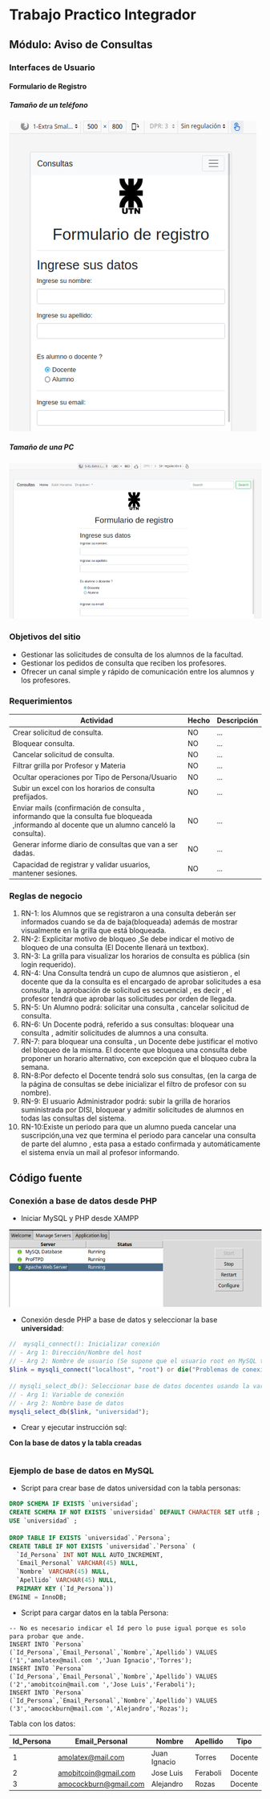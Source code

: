 # Trabajo Practico Integrador

## Módulo: Aviso de Consultas

### Interfaces de Usuario

#### Formulario de Registro

#####  Tamaño de un teléfono

![Formulario de registro tamaño celular](img/ExtraSmallRegistro.png)

#####  Tamaño de una PC

![Formulario de registro tamaño PC](img/ExtraLargeRegistro.png)

### Objetivos del sitio
- Gestionar las solicitudes de consulta de los alumnos de la facultad.
- Gestionar los pedidos de consulta que reciben los profesores.
- Ofrecer un canal simple y rápido de comunicación entre los alumnos y los profesores.

### Requerimientos

Actividad | Hecho | Descripción
--|--|--
Crear solicitud de consulta.| NO | ...
Bloquear consulta. | NO | ...
Cancelar solicitud de consulta.| NO | ...
Filtrar grilla por Profesor y Materia| NO | ...
Ocultar operaciones por Tipo de Persona/Usuario| NO | ...
Subir un excel con los horarios de consulta prefijados.| NO | ...
Enviar mails (confirmación de consulta , informando que la consulta fue bloqueada ,informando al docente que un alumno canceló la consulta). | NO | ...
Generar informe diario de consultas que van a ser dadas.| NO | ...
Capacidad de registrar y validar usuarios, mantener sesiones.| NO | ...

### Reglas de negocio

1. RN-1: los Alumnos que se registraron a una consulta deberán ser informados cuando se da de baja(bloqueada) además de mostrar visualmente en la grilla que está bloqueada.
2. RN-2: Explicitar motivo de bloqueo ,Se debe indicar el motivo de bloqueo de una consulta (El Docente llenará un textbox).
3. RN-3: La grilla para visualizar los horarios de consulta es pública (sin login requerido).
4. RN-4: Una Consulta tendrá un cupo de alumnos que asistieron , el docente que da la consulta es el encargado de aprobar solicitudes a esa consulta , la aprobación de solicitud es secuencial , es decir , el profesor tendrá que aprobar las solicitudes por orden de llegada.
5. RN-5: Un Alumno podrá: solicitar una consulta , cancelar solicitud de consulta.
6. RN-6: Un Docente podrá, referido a sus consultas: bloquear una consulta , admitir solicitudes de alumnos a una consulta.
7. RN-7: para bloquear una consulta , un Docente debe justificar el motivo del bloqueo de la misma. El docente que bloquea una consulta debe proponer un horario alternativo, con excepción que el bloqueo cubra la semana.
8. RN-8:Por defecto el Docente tendrá solo sus consultas, (en la carga de la página de consultas se debe inicializar el filtro de profesor con su nombre).
9. RN-9: El usuario Administrador podrá: subir la grilla de horarios suministrada por DISI, bloquear y admitir solicitudes de alumnos en todas las consultas del sistema.
10. RN-10:Existe un periodo para que un alumno pueda cancelar una suscripción,una vez que termina el periodo para cancelar una consulta de parte del alumno , esta pasa a estado confirmada y automáticamente el sistema envía un mail al profesor informando.

## Código fuente

###  Conexión a base de datos desde PHP

- Iniciar MySQL y PHP  desde XAMPP

![XAMPP con PHP y MySQL Funcionando](img/xampp.png)

- Conexión desde PHP a base de datos y seleccionar la base **universidad**:

```php
//  mysqli_connect(): Inicializar conexión
// - Arg 1: Dirección/Nombre del host
// - Arg 2: Nombre de usuario (Se supone que el usuario root en MySQL tiene contraseña vacía. Puerto 3306 por default)
$link = mysqli_connect("localhost", "root") or die("Problemas de conexión a la base de datos");

// mysqli_select_db(): Seleccionar base de datos docentes usando la variable creada antes "$link"
// - Arg 1: Variable de conexión
// - Arg 2: Nombre base de datos
mysqli_select_db($link, "universidad");
```

- Crear y ejecutar instrucción sql:

**Con la base de datos y la tabla creadas**

```php

```

### Ejemplo de base de datos en MySQL

- Script para crear base de datos universidad con la tabla personas:
```sql
DROP SCHEMA IF EXISTS `universidad`;
CREATE SCHEMA IF NOT EXISTS `universidad` DEFAULT CHARACTER SET utf8 ;
USE `universidad` ;

DROP TABLE IF EXISTS `universidad`.`Persona`;
CREATE TABLE IF NOT EXISTS `universidad`.`Persona` (
  `Id_Persona` INT NOT NULL AUTO_INCREMENT,
  `Email_Personal` VARCHAR(45) NULL,
  `Nombre` VARCHAR(45) NULL,
  `Apellido` VARCHAR(45) NULL,
  PRIMARY KEY (`Id_Persona`))
ENGINE = InnoDB;
```

- Script para cargar datos en la tabla Persona:

```
-- No es necesario indicar el Id pero lo puse igual porque es solo para probar que ande.
INSERT INTO `Persona` (`Id_Persona`,`Email_Personal`,`Nombre`,`Apellido`) VALUES ('1','amolatex@mail.com ','Juan Ignacio','Torres');
INSERT INTO `Persona` (`Id_Persona`,`Email_Personal`,`Nombre`,`Apellido`) VALUES ('2','amobitcoin@mail.com ','Jose Luis','Feraboli');
INSERT INTO `Persona` (`Id_Persona`,`Email_Personal`,`Nombre`,`Apellido`) VALUES ('3','amocockburn@mail.com ','Alejandro','Rozas');
```
Tabla con los datos:

Id_Persona | Email_Personal | Nombre | Apellido | Tipo
--|--|--|--|--
1| amolatex@mail.com | Juan Ignacio | Torres | Docente
2| amobitcoin@gmail.com| Jose Luis | Feraboli | Docente
3| amocockburn@gmail.com| Alejandro | Rozas | Docente

